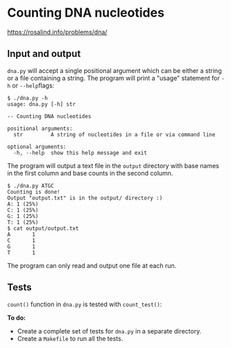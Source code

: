 # Counting DNA nucleotides
https://rosalind.info/problems/dna/

## Input and output
`dna.py` will accept a single positional argument which can be either a string or a file containing a string.
The program will print a "usage" statement for `-h` or `--help`flags:


```
$ ./dna.py -h
usage: dna.py [-h] str

-- Counting DNA nucleotides

positional arguments:
  str         A string of nucleotides in a file or via command line

optional arguments:
  -h, --help  show this help message and exit

```

The program will output a text file in the `output` directory with base names in the first column and base counts in the second column.

```
$ ./dna.py ATGC
Counting is done!
Output "output.txt" is in the output/ directory :)
A: 1 (25%)
C: 1 (25%)
G: 1 (25%)
T: 1 (25%)
$ cat output/output.txt 
A       1
C       1
G       1
T       1
```

The program can only read and output one file at each run.

## Tests
`count()` function in `dna.py` is tested with `count_test()`:


**To do:**

* Create a complete set of tests for `dna.py` in a separate directory.
* Create a `Makefile` to run all the tests.